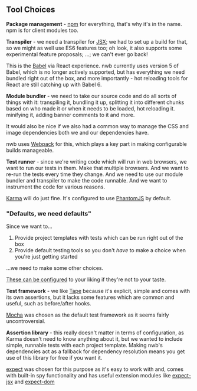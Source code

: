 ## Tool Choices

**Package management** - [npm](https://www.npmjs.com) for everything, that's why it's in the name. npm is for client modules too.

**Transpiler** - we need a transpiler for [JSX](http://facebook.github.io/jsx/); we had to set up a build for that, so we might as well use ES6 features too; oh look, it also supports some experimental feature proposals; ...; we can't ever go back!

This is the [Babel](http://babeljs.io/) via React experience. nwb currently uses version 5 of Babel, which is no longer actively supported, but has everything we need bundled right out of the box, and more importantly - hot reloading tools for React are still catching up with Babel 6.

**Module bundler** - we need to take our source code and do all sorts of things with it: transpiling it, bundling it up, splitting it into different chunks based on who made it or when it needs to be loaded, hot reloading it. minifying it, adding banner comments to it and more.

It would also be nice if we also had a common way to manage the CSS and image dependencies both we and our dependencies have.

nwb uses [Webpack](https://webpack.github.io/) for this, which plays a key part in making configurable builds manageable.

**Test runner** - since we're writing code which will run in web browsers, we want to run our tests in them. Make that multiple browsers. And we want to re-run the tests every time they change. And we need to use our module bundler and transpiler to make the code runnable. And we want to instrument the code for various reasons.

[Karma](http://karma-runner.github.io) will do just fine. It's configured to use [PhantomJS](http://phantomjs.org/) by default.

### "Defaults, we need defaults"

Since we want to...

1. Provide project templates with tests which can be run right out of the box
1. Provide default testing tools so you don't *have* to make a choice when you're just getting started

...we need to make some other choices.

[These can be configured](/docs/Configuration.md#karma-object) to your liking if they're not to your taste.

**Test framework** - we like [Tape](https://github.com/substack/tape) because it's explicit, simple and comes with its own assertions, but it lacks some features which are common and useful, such as before/after hooks.

[Mocha](https://mochajs.org/) was chosen as the default test framework as it seems fairly uncontroversial.

**Assertion library** - this really doesn't matter in terms of configuration, as Karma doesn't need to know anything about it, but we wanted to include simple, runnable tests with each project template. Making nwb's dependencies act as a fallback for dependency resolution means you get use of this library for free if you want it.

[expect](https://github.com/mjackson/expect) was chosen for this purpose as it's easy to work with and, comes with built-in spy functionality and has useful extension modules like [expect-jsx]() and [expect-dom]()
